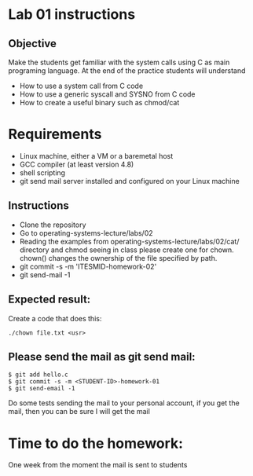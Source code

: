 # Lab 01 instructions

## Objective

Make the students get familiar with the system calls using C as main programing
language. At the end of the practice students will understand

* How to use a system call from C code
* How to use a generic syscall and SYSNO from C code
* How to create a useful binary such as chmod/cat

# Requirements

* Linux machine, either a VM or a baremetal host
* GCC compiler (at least version 4.8)
* shell scripting
* git send mail server installed and configured on your Linux machine

## Instructions

* Clone the repository
* Go to operating-systems-lecture/labs/02
* Reading the examples from operating-systems-lecture/labs/02/cat/ directory
and chmod seeing in class please create one for chown. chown() changes the
ownership of the file specified by path.
* git commit -s -m 'ITESMID-homework-02'
* git send-mail -1

## Expected result:

Create a code that does this:

```
./chown file.txt <usr>
```

## Please send the mail as git send mail:

```
$ git add hello.c
$ git commit -s -m <STUDENT-ID>-homework-01
$ git send-email -1

```
Do some tests sending the mail to your personal account, if you get the mail,
then you can be sure I will get the mail

# Time to do the homework:

One week from the moment the mail is sent to students

